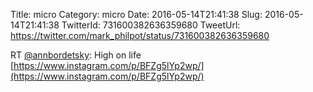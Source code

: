 Title: micro
Category: micro
Date: 2016-05-14T21:41:38
Slug: 2016-05-14T21:41:38
TwitterId: 731600382636359680
TweetUrl: https://twitter.com/mark_philpot/status/731600382636359680

RT [@annbordetsky](https://twitter.com/annbordetsky): High on life [https://www.instagram.com/p/BFZg5lYp2wp/](https://www.instagram.com/p/BFZg5lYp2wp/)